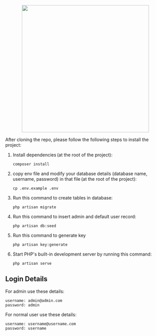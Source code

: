 <p align="center"><img src="https://res.cloudinary.com/dtfbvvkyp/image/upload/v1566331377/laravel-logolockup-cmyk-red.svg" width="400"></p>

</p>

After cloning the repo, please follow the following steps to install the project:

1. Install dependencies (at the root of the project):

    ```shell
    composer install
    ```
2. copy env file and modify your database details (database name, username, password) in that file (at the root of the project):

    ```shell
    cp .env.example .env
    ```
3. Run this command to create tables in database:
    ```shell
    php artisan migrate
    ```   
4.  Run this command to insert admin and default user record: 
    ```shell
    php artisan db:seed
    ```    
5. Run this command to generate key

    ```shell
    php artisan key:generate
    ```
6. Start PHP's built-in development server by running this command:
    ```shell
    php artisan serve
     ```
    

## Login Details
For admin use these details:

    username: admin@admin.com
    password: admin

For normal user use these details:

    username: username@username.com
    password: username

